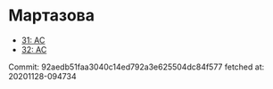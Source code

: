 # Мартазова
- [31: AC](31.md)
- [32: AC](32.md)

Commit: 92aedb51faa3040c14ed792a3e625504dc84f577
 fetched at: 20201128-094734
